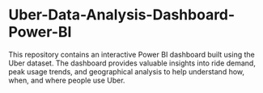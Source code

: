 # Uber-Data-Analysis-Dashboard-Power-BI
This repository contains an interactive Power BI dashboard built using the Uber dataset. The dashboard provides valuable insights into ride demand, peak usage trends, and geographical analysis to help understand how, when, and where people use Uber.
